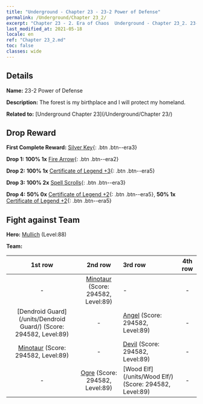 ```yaml
---
title: "Underground - Chapter 23 - 23-2 Power of Defense"
permalink: /Underground/Chapter 23_2/
excerpt: "Chapter 23 - 2. Era of Chaos  Underground - Chapter 23_2. 23-2 Power of Defense"
last_modified_at: 2021-05-18
locale: en
ref: "Chapter 23_2.md"
toc: false
classes: wide
---
```


## Details

 **Name:** 23-2 Power of Defense

 **Description:** The forest is my birthplace and I will protect my homeland.

 **Related to:** [Underground Chapter 23](/Underground/Chapter 23/)

## Drop Reward

 **First Complete Reward:** [Silver Key](/Items/con_693/){: .btn .btn--era3}

 **Drop 1:** **100% 1x** [Fire Arrow](/Items/her_413/){: .btn .btn--era2}

 **Drop 2:** **100% 1x** [Certificate of Legend +3](/Items/mat_88/){: .btn .btn--era5}

 **Drop 3:** **100% 2x** [Spell Scrolls](/Items/con_694/){: .btn .btn--era3}

 **Drop 4:** **50% 0x** [Certificate of Legend +2](/Items/mat_81/){: .btn .btn--era5}, **50% 1x** [Certificate of Legend +2](/Items/mat_81/){: .btn .btn--era5}


## Fight against Team
 **Hero:** [Mullich](/heroes/Mullich/) (Level:88)

 **Team:**


  | 1st row | 2nd row | 3rd row | 4th row |
  |:----:|:----:|:----|:----:|
  | - | [Minotaur](/units/Minotaur/) (Score: 294582, Level:89)  | - | - |
  | [Dendroid Guard](/units/Dendroid Guard/) (Score: 294582, Level:89)  | - | [Angel](/units/Angel/) (Score: 294582, Level:89)  | - |
  | [Minotaur](/units/Minotaur/) (Score: 294582, Level:89)  | - | [Devil](/units/Devil/) (Score: 294582, Level:89)  | - |
  | - | [Ogre](/units/Ogre/) (Score: 294582, Level:89)  | [Wood Elf](/units/Wood Elf/) (Score: 294582, Level:89)  | - |


